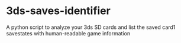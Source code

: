 # 3ds-saves-identifier
A python script to analyze your 3ds SD cards and list the saved card1 savestates with human-readable game information

